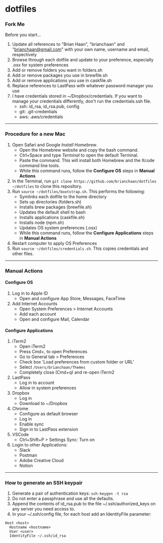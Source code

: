 # dotfiles

### Fork Me

Before you start...

1. Update all references to "Brian Haan", "brianchaan" and "brianchaan@gmail.com" with your own name, username and email, respectively
1. Browse through each dotfile and update to your preference, especially .osx for system preferences
1. Add or remove folders you want in folders.sh
1. Add or remove packages you use in brewfile.sh
1. Add or remove applications you use in caskfile.sh
1. Replace references to LastPass with whatever password manager you use
1. I have credentials stored in ~/Dropbox/credentials. If you want to manage your credentials differently, don't run the credentials.ssh file.
    - ssh: id_rsa, id_rsa.pub, config
    - git: .git-credentials
    - aws: .aws/credentials

---

### Procedure for a new Mac

1. Open Safari and Google *Install Homebrew*. 
    - Open the Homebrew website and copy the bash command.
    - Ctrl+Space and type *Terminal* to open the default Terminal.
    - Paste the command. This will install both Homebrew and the Xcode command line tools.
    - While this command runs, follow the **Configure OS** steps in **Manual Actions**
1. In the Terminal, run ```git clone https://github.com/brianchaan/dotfiles ~/dotfiles``` to clone this repository.
1. Run ```source ~/dotfiles/bootstrap.sh```. This performs the following:
    - Symlinks each dotfile to the home directory
    - Sets up directories (folders.sh)
    - Installs brew packages (brewfile.sh)
    - Updates the default shell to bash
    - Installs applications (caskfile.sh)
    - Installs node (npm.sh)
    - Updates OS system preferences (.osx)
    - While this command runs, follow the **Configure Applications** steps in **Manual Actions**
1. Restart computer to apply OS Preferences
1. Run ```source ~/dotfiles/credentials.sh```. This copies credentials and other files.

---

### Manual Actions

#### Configure OS

1. Log in to Apple ID
    - Open and configure App Store, Messages, FaceTime
1. Add Internet Accounts
    - Open System Preferences > Internet Accounts
    - Add each account
    - Open and configure Mail, Calendar

#### Configure Applications

1. iTerm2
    - Open iTerm2
    - Press Cmd+, to open Preferences
    - Go to General tab > Preferences
    - Check box 'Load preferences from custom folder or URL'
    - Select ```/Users/brianchaan/Themes```
    - Completely close (Cmd+q) and re-open iTerm2
1. LastPass
    - Log in to account
    - Allow in system preferences
1. Dropbox
    - Log in
    - Download to ~/Dropbox
1. Chrome
    - Configure as default browser
    - Log in
    - Enable sync
    - Sign in to LastPass extension
1. VSCode
    - Ctrl+Shift+P > Settings Sync: Turn on
1. Login to other Applications:
    - Slack
    - Postman
    - Adobe Creative Cloud
    - Notion

---

### How to generate an SSH keypair

1. Generate a pair of authentication keys: `ssh-keygen -t rsa`
1. Do not enter a passphrase and use all the defaults.
1. Append the contents of id_rsa.pub to the file ~/.ssh/authorized_keys on any server you need access to.
1. In your ~/.ssh/config file, for each host add an IdentityFile parameter:

```
Host <host>
  Hostname <hostname>
  User <user>
  IdentityFile ~/.ssh/id_rsa
```